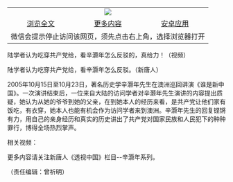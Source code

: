 

<table>
  <tr>
    <td align="center" colspan="3">
      <a href="https://github.com/ogate/ogate/blob/master/README.md"><img src="https://cloud.githubusercontent.com/assets/11880933/13434984/f430fae2-e012-11e5-814f-c2df1e82b247.jpg"/></a>
    </td>
  </tr>
  <tr>
    <td align="center">
      <a href="https://s3.ap-south-1.amazonaws.com/ogatem/oGate.htm?c816164&from=oNote">浏览全文</a>
    </td>
    <td align="center">
      <a href="https://s3.ap-south-1.amazonaws.com/ogatem/oGate.htm?from=oNote">更多内容</a>
    </td>
    <td align="center">
      <a href="https://raw.githubusercontent.com/ogate/up/master/ogate.apk">安卓应用</a>
    </td>
  </tr>
  <tr>
    <td align="center" colspan="3">
      微信会提示停止访问该网页，须先点击右上角，选择浏览器打开
    </td>
  </tr>
</table>    



陆学者认为吃穿共产党给，看辛灏年怎么反驳的，真给力！（视频）





陆学者认为吃穿共产党给，看辛灏年怎么反驳。（新唐人） 







2005年10月15日至10月23日，著名历史学辛灏年先生在澳洲巡回讲演《谁是新中国》。一次演讲结束后，一位来自大陆的访问学者对辛灏年先生演讲的内容提出质疑，她认为从她的爷爷到她的父亲，在到她本人的经历来看，是共产党让他们家有饭吃，有衣穿，她本人也能有机会作为访问学者来到澳洲。辛灏年先生的回复铿锵有力，用自己的亲身经历和真实的历史讲出了共产党对国家民族和人民犯下的种种罪行，博得全场热烈掌声。











相关视频：  







更多内容请关注新唐人《透视中国》栏目--辛灏年系列。



（责任编辑：曾祈明）





